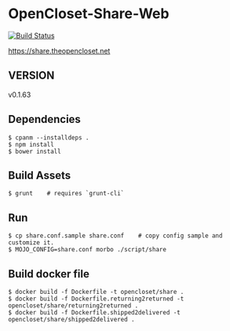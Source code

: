 # OpenCloset-Share-Web #

[![Build Status](https://travis-ci.org/opencloset/monitor.svg?branch=v0.1.63)](https://travis-ci.org/opencloset/OpenCloset-Share-Web)

https://share.theopencloset.net

## VERSION ##

v0.1.63

## Dependencies ##

    $ cpanm --installdeps .
    $ npm install
    $ bower install

## Build Assets ##

    $ grunt    # requires `grunt-cli`

## Run ##

    $ cp share.conf.sample share.conf    # copy config sample and customize it.
    $ MOJO_CONFIG=share.conf morbo ./script/share

## Build docker file ##

    $ docker build -f Dockerfile -t opencloset/share .
    $ docker build -f Dockerfile.returning2returned -t opencloset/share/returning2returned .
    $ docker build -f Dockerfile.shipped2delivered -t opencloset/share/shipped2delivered .
